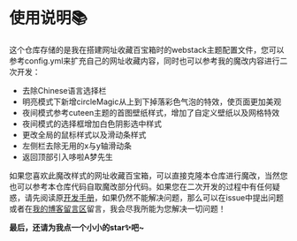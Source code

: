 # 使用说明📚
这个仓库存储的是我在搭建网址收藏百宝箱时的webstack主题配置文件，您可以参考config.yml来扩充自己的网址收藏内容，同时也可以参考我的魔改内容进行二次开发：

- 去除Chinese语言选择栏
- 明亮模式下新增circleMagic从上到下掉落彩色气泡的特效，使页面更加美观
- 夜间模式参考cuteen主题的首图壁纸样式，增加了自定义壁纸以及网格特效
- 夜间模式的选择框增加白色阴影选中样式
- 更改全局的鼠标样式以及滑动条样式
- 左侧栏去除无用的x与y轴滑动条
- 返回顶部引入哆啦A梦先生

如果您喜欢此魔改样式的网址收藏百宝箱，可以直接克隆本仓库进行魔改，当然您也可以参考本仓库代码自取魔改部分代码。如果您在二次开发的过程中有任何疑惑，请先阅读原[开发手册](https://github.com/HCLonely/hexo-theme-webstack/blob/master/README_CN.md)，如果仍然不能解决问题，那么可以在issue中提出问题或者在[我的博客留言区](https://wenchong.space/comments/)留言，我会尽我所能为您解决一切问题！

**最后，还请为我点一个小小的star✨吧~**
